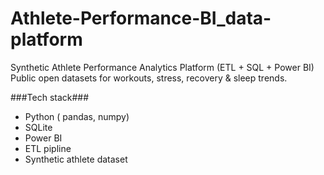 # Athlete-Performance-BI_data-platform
Synthetic Athlete Performance Analytics Platform (ETL + SQL + Power BI) Public open datasets for workouts, stress, recovery &amp; sleep trends.

###Tech stack###

- Python ( pandas, numpy) 
- SQLite
- Power BI
- ETL pipline
- Synthetic athlete dataset

